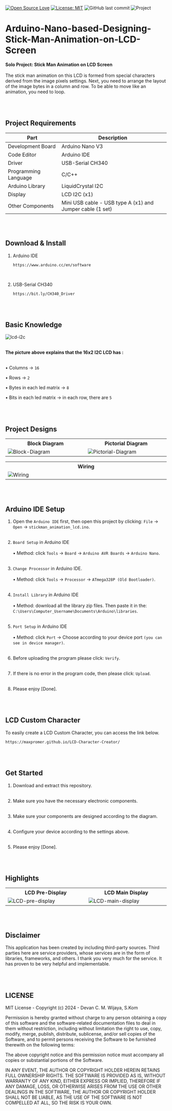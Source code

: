 [![Open Source Love](https://badges.frapsoft.com/os/v1/open-source.svg?style=flat)](https://github.com/ellerbrock/open-source-badges/)
[![License: MIT](https://img.shields.io/badge/License-MIT-blue.svg?logo=github&color=%23F7DF1E)](https://opensource.org/licenses/MIT)
![GitHub last commit](https://img.shields.io/github/last-commit/devancakra/Arduino-Nano-based-Designing-Stick-Man-Animation-on-LCD-Screen)
![Project](https://img.shields.io/badge/Project-Arduino-light.svg?style=flat&logo=arduino&logoColor=white&color=%23F7DF1E)

# Arduino-Nano-based-Designing-Stick-Man-Animation-on-LCD-Screen
<strong>Solo Project: Stick Man Animation on LCD Screen</strong><br><br>
The stick man animation on this LCD is formed from special characters derived from the image pixels settings. Next, you need to arrange the layout of the image bytes in a column and row. To be able to move like an animation, you need to loop.

<br><br>

## Project Requirements
| Part | Description |
| --- | --- |
| Development Board | Arduino Nano V3 |
| Code Editor | Arduino IDE |
| Driver | USB-Serial CH340 |
| Programming Language | C/C++ |
| Arduino Library | LiquidCrystal I2C |
| Display | LCD I2C (x1) |
| Other Components | Mini USB cable - USB type A (x1) and Jumper cable (1 set) |

<br><br>

## Download & Install
1. Arduino IDE

   ```
   https://www.arduino.cc/en/software
   ```
<br>

2. USB-Serial CH340

   ```
   https://bit.ly/CH340_Driver
   ```
   
<br><br>

## Basic Knowledge
<img src="https://github.com/devancakra/Arduino-Nano-based-Designing-Stick-Man-Animation-on-LCD-Screen/assets/54527592/9f1ce021-724e-478b-87a5-e8716d9d75da" alt="lcd-i2c">
<br><br>

<strong>The picture above explains that the 16x2 I2C LCD has :</strong><br><br>

• Columns -> ``` 16 ```

• Rows -> ``` 2 ```

• Bytes in each led matrix -> ``` 8 ```

• Bits in each led matrix -> in each row, there are ``` 5 ```

<br><br>

## Project Designs
<table>
<tr>
<th width="420">Block Diagram</th>
<th width="420">Pictorial Diagram</th>
</tr>
<tr>
<td><img src="https://github.com/devancakra/Arduino-Nano-based-Designing-Stick-Man-Animation-on-LCD-Screen/assets/54527592/86645f07-2b03-44b0-a649-1347747f9dbf" alt="Block-Diagram"></td>
<td><img src="https://github.com/devancakra/Arduino-Nano-based-Designing-Stick-Man-Animation-on-LCD-Screen/assets/54527592/3e2b6786-8d2b-450b-9fa2-7ab93a2e1152" alt="Pictorial-Diagram"></td>
</tr>
</table>
<table>
<tr>
<th width="840">Wiring</th>
</tr>
<tr>
<td><img src="https://github.com/devancakra/Arduino-Nano-based-Designing-Stick-Man-Animation-on-LCD-Screen/assets/54527592/516899d8-86c8-4ad7-b30a-7a641fe961bf" alt="Wiring"></td>
</tr>
</table>

<br><br>

## Arduino IDE Setup
1. Open the ``` Arduino IDE ``` first, then open this project by clicking: ``` File ``` -> ``` Open ``` -> ``` stickman_animation_lcd.ino ```.<br><br>
   
2. ``` Board Setup ``` in Arduino IDE<br><br>
   • Method: click ``` Tools ``` -> ``` Board ``` -> ``` Arduino AVR Boards ``` -> ``` Arduino Nano ```.<br><br>

3. ``` Change Processor ``` in Arduino IDE.<br><br>
   • Method: click ``` Tools ``` -> ``` Processor ``` -> ``` ATmega328P (Old Bootloader) ```.<br><br>

4. ``` Install Library ``` in Arduino IDE<br><br>
   • Method: download all the library zip files. Then paste it in the: ``` C:\Users\Computer_Username\Documents\Arduino\libraries ```.<br><br>

5. ``` Port Setup ``` in Arduino IDE<br><br>
   • Method: click ``` Port ``` -> Choose according to your device port ``` (you can see in device manager) ```.<br><br>

6. Before uploading the program please click: ``` Verify ```.<br><br>

7. If there is no error in the program code, then please click: ``` Upload ```.<br><br>
   
8. Please enjoy [Done].

<br><br>

## LCD Custom Character
To easily create a LCD Custom Character, you can access the link below.
```
https://maxpromer.github.io/LCD-Character-Creator/
```

<br><br>

## Get Started
1. Download and extract this repository.<br><br>
   
2. Make sure you have the necessary electronic components.<br><br>
   
3. Make sure your components are designed according to the diagram.<br><br>
   
4. Configure your device according to the settings above.<br><br>

5. Please enjoy [Done].

<br><br>

## Highlights
<table>
<tr>
<th width="420">LCD Pre-Display</th>
<th width="420">LCD Main Display</th>
</tr>
<tr>
<td><img src="https://github.com/devancakra/Arduino-Nano-based-Designing-Stick-Man-Animation-on-LCD-Screen/assets/54527592/03da7826-fe98-452c-a206-176361fcf53c" alt="LCD-pre-display"></td>
<td><img src="https://github.com/devancakra/Arduino-Nano-based-Designing-Stick-Man-Animation-on-LCD-Screen/assets/54527592/48681b91-1ca1-4d75-9f75-79559aa234ce" alt="LCD-main-display"></td>
</tr>
</table>

<br><br>

## Disclaimer
This application has been created by including third-party sources. Third parties here are service providers, whose services are in the form of libraries, frameworks, and others. I thank you very much for the service. It has proven to be very helpful and implementable.

<br><br>

## LICENSE
MIT License - Copyright (c) 2024 - Devan C. M. Wijaya, S.Kom

Permission is hereby granted without charge to any person obtaining a copy of this software and the software-related documentation files to deal in them without restriction, including without limitation the right to use, copy, modify, merge, publish, distribute, sublicense, and/or sell copies of the Software, and to permit persons receiving the Software to be furnished therewith on the following terms:

The above copyright notice and this permission notice must accompany all copies or substantial portions of the Software.

IN ANY EVENT, THE AUTHOR OR COPYRIGHT HOLDER HEREIN RETAINS FULL OWNERSHIP RIGHTS. THE SOFTWARE IS PROVIDED AS IS, WITHOUT WARRANTY OF ANY KIND, EITHER EXPRESS OR IMPLIED, THEREFORE IF ANY DAMAGE, LOSS, OR OTHERWISE ARISES FROM THE USE OR OTHER DEALINGS IN THE SOFTWARE, THE AUTHOR OR COPYRIGHT HOLDER SHALL NOT BE LIABLE, AS THE USE OF THE SOFTWARE IS NOT COMPELLED AT ALL, SO THE RISK IS YOUR OWN.
